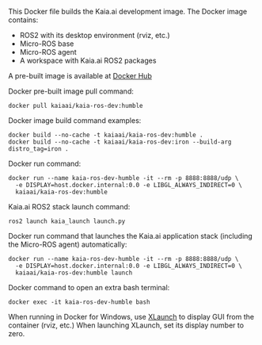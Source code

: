 This Docker file builds the Kaia.ai development image. The Docker image contains:
- ROS2 with its desktop environment (rviz, etc.)
- Micro-ROS base
- Micro-ROS agent
- A workspace with Kaia.ai ROS2 packages

A pre-built image is available at [Docker Hub](https://hub.docker.com/r/kaiaai/kaia-ros-dev)

Docker pre-built image pull command:
```
docker pull kaiaai/kaia-ros-dev:humble
```

Docker image build command examples:
```
docker build --no-cache -t kaiaai/kaia-ros-dev:humble .
docker build --no-cache -t kaiaai/kaia-ros-dev:iron --build-arg distro_tag=iron .
```

Docker run command:
```
docker run --name kaia-ros-dev-humble -it --rm -p 8888:8888/udp \
  -e DISPLAY=host.docker.internal:0.0 -e LIBGL_ALWAYS_INDIRECT=0 \
  kaiaai/kaia-ros-dev:humble
```

Kaia.ai ROS2 stack launch command:
```
ros2 launch kaia_launch launch.py
```

Docker run command that launches the Kaia.ai application stack (including the Micro-ROS agent) automatically:
```
docker run --name kaia-ros-dev-humble -it --rm -p 8888:8888/udp \
  -e DISPLAY=host.docker.internal:0.0 -e LIBGL_ALWAYS_INDIRECT=0 \
  kaiaai/kaia-ros-dev:humble launch
```

Docker command to open an extra bash terminal:
```
docker exec -it kaia-ros-dev-humble bash
```

When running in Docker for Windows, use [XLaunch](https://sourceforge.net/projects/xming/) to display GUI from the container (rviz, etc.)
When launching XLaunch, set its display number to zero.